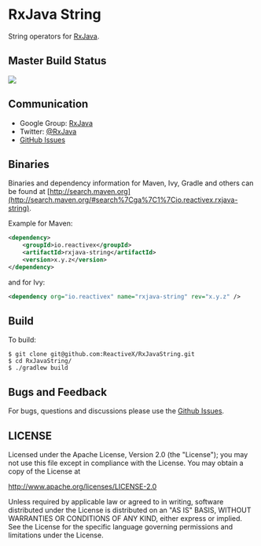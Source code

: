 # RxJava String

String operators for [RxJava](https://github.com/ReactiveX/RxJava).

## Master Build Status

<a href='https://travis-ci.org/ReactiveX/RxJavaString/builds'><img src='https://travis-ci.org/ReactiveX/RxJavaString.svg?branch=0.x'></a>

## Communication

- Google Group: [RxJava](http://groups.google.com/d/forum/rxjava)
- Twitter: [@RxJava](http://twitter.com/RxJava)
- [GitHub Issues](https://github.com/ReactiveX/RxJavaString/issues)


## Binaries

Binaries and dependency information for Maven, Ivy, Gradle and others can be found at [http://search.maven.org](http://search.maven.org/#search%7Cga%7C1%7Cio.reactivex.rxjava-string).

Example for Maven:

```xml
<dependency>
    <groupId>io.reactivex</groupId>
    <artifactId>rxjava-string</artifactId>
    <version>x.y.z</version>
</dependency>
```
and for Ivy:

```xml
<dependency org="io.reactivex" name="rxjava-string" rev="x.y.z" />
```

## Build

To build:

```
$ git clone git@github.com:ReactiveX/RxJavaString.git
$ cd RxJavaString/
$ ./gradlew build
```

## Bugs and Feedback

For bugs, questions and discussions please use the [Github Issues](https://github.com/ReactiveX/RxJavaString/issues).

 
## LICENSE

Licensed under the Apache License, Version 2.0 (the "License");
you may not use this file except in compliance with the License.
You may obtain a copy of the License at

<http://www.apache.org/licenses/LICENSE-2.0>

Unless required by applicable law or agreed to in writing, software
distributed under the License is distributed on an "AS IS" BASIS,
WITHOUT WARRANTIES OR CONDITIONS OF ANY KIND, either express or implied.
See the License for the specific language governing permissions and
limitations under the License.
